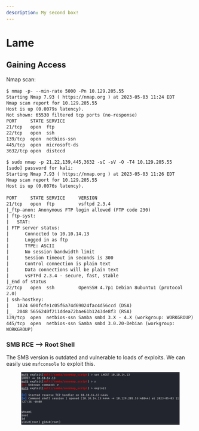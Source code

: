 ```yaml
---
description: My second box!
---
```


# Lame

## Gaining Access

Nmap scan:

```
$ nmap -p- --min-rate 5000 -Pn 10.129.205.55
Starting Nmap 7.93 ( https://nmap.org ) at 2023-05-03 11:24 EDT
Nmap scan report for 10.129.205.55
Host is up (0.0079s latency).
Not shown: 65530 filtered tcp ports (no-response)
PORT     STATE SERVICE
21/tcp   open  ftp
22/tcp   open  ssh
139/tcp  open  netbios-ssn
445/tcp  open  microsoft-ds
3632/tcp open  distccd
```

```
$ sudo nmap -p 21,22,139,445,3632 -sC -sV -O -T4 10.129.205.55
[sudo] password for kali: 
Starting Nmap 7.93 ( https://nmap.org ) at 2023-05-03 11:26 EDT
Nmap scan report for 10.129.205.55
Host is up (0.0076s latency).

PORT     STATE SERVICE     VERSION
21/tcp   open  ftp         vsftpd 2.3.4
|_ftp-anon: Anonymous FTP login allowed (FTP code 230)
| ftp-syst: 
|   STAT: 
| FTP server status:
|      Connected to 10.10.14.13
|      Logged in as ftp
|      TYPE: ASCII
|      No session bandwidth limit
|      Session timeout in seconds is 300
|      Control connection is plain text
|      Data connections will be plain text
|      vsFTPd 2.3.4 - secure, fast, stable
|_End of status
22/tcp   open  ssh         OpenSSH 4.7p1 Debian 8ubuntu1 (protocol 2.0)
| ssh-hostkey: 
|   1024 600fcfe1c05f6a74d69024fac4d56ccd (DSA)
|_  2048 5656240f211ddea72bae61b1243de8f3 (RSA)
139/tcp  open  netbios-ssn Samba smbd 3.X - 4.X (workgroup: WORKGROUP)
445/tcp  open  netbios-ssn Samba smbd 3.0.20-Debian (workgroup: WORKGROUP)
```

### SMB RCE --> Root Shell

The SMB version is outdated and vulnerable to loads of exploits. We can easily use `msfconsole` to exploit this.

<figure><img src="../../../.gitbook/assets/image (189).png" alt=""><figcaption></figcaption></figure>
